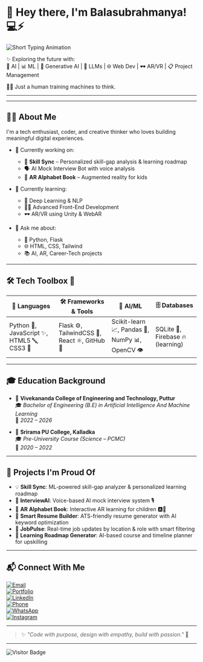 # 👋 Hey there, I'm **Balasubrahmanya**! 💻⚡

![Short Typing Animation](https://media.giphy.com/media/3oEjI6SIIHBdRxXI40/giphy.gif)

✨ Exploring the future with:  
🤖 AI | 📊 ML | 🎨 Generative AI | 🧠 LLMs | 🌐 Web Dev | 🕶️ AR/VR | 📋 Project Management  

🧑‍💻 Just a human training machines to think.

---


---

## 👨‍💻 About Me

I'm a tech enthusiast, coder, and creative thinker who loves building meaningful digital experiences.

- 🔭 Currently working on:  
  - 🚀 **Skill Sync** – Personalized skill-gap analysis & learning roadmap  
  - 🗣️ AI Mock Interview Bot with voice analysis  
  - 📱 **AR Alphabet Book** – Augmented reality for kids

- 🌱 Currently learning:  
  - 🧠 Deep Learning & NLP  
  - 🧑‍🎨 Advanced Front-End Development  
  - 🕶️ AR/VR using Unity & WebAR

- 💬 Ask me about:  
  - 🐍 Python, Flask  
  - 🌐 HTML, CSS, Tailwind  
  - 📚 AI, AR, Career-Tech projects

---

## 🛠️ Tech Toolbox 🔧

| 🚀 Languages                  | 🛠️ Frameworks & Tools                | 🧠 AI/ML                           | 🗄️ Databases                   |
|------------------------------|------------------------------------|----------------------------------|-------------------------------|
| Python 🐍, JavaScript ✨, HTML5 🔤, CSS3 🎨 | Flask ⚙️, TailwindCSS 💅, React ⚛️, GitHub 🐙 | Scikit-learn 📈, Pandas 🐼, NumPy 📊, OpenCV 👁️ | SQLite 📘, Firebase 🔥 (learning) |

---

## 🎓 Education Background

- 🏫 **Vivekananda College of Engineering and Technology, Puttur**  
  🎓 *Bachelor of Engineering (B.E) in Artificial Intelligence And Machine Learning*  
  📅 *2022 – 2026*  

- 🏢 **Srirama PU College, Kalladka**  
  🎓 *Pre-University Course (Science – PCMC)*  
  📅 *2020 – 2022*

---

## 🧠 Projects I'm Proud Of

- 💡 **Skill Sync**: ML-powered skill-gap analyzer & personalized learning roadmap  
- 🧪 **InterviewAI**: Voice-based AI mock interview system 🎙️  
- 🧒 **AR Alphabet Book**: Interactive AR learning for children 🅰️🍎  
- 🧾 **Smart Resume Builder**: ATS-friendly resume generator with AI keyword optimization  
- 🔎 **JobPulse**: Real-time job updates by location & role with smart filtering  
- 🎯 **Learning Roadmap Generator**: AI-based course and timeline planner for upskilling

---

## 📬 Connect With Me

[![Email](https://img.shields.io/badge/Email-balasubrahmanya3002@gmail.com-c14438?style=flat&logo=gmail&logoColor=white)](mailto:balasubrahmanya3002@gmail.com)  
[![Portfolio](https://img.shields.io/badge/Portfolio-bsubba3002.github.io-blue?style=flat&logo=github)](https://bsubba3002.github.io/subrahmanya__-/)  
[![LinkedIn](https://img.shields.io/badge/LinkedIn-Bala_Subrahmanya-0077B5?style=flat&logo=linkedin&logoColor=white)](https://www.linkedin.com/in/bala-subrahmanya-413221257)  
[![Phone](https://img.shields.io/badge/Phone-%2B91_70190_79848-4CAF50?style=flat&logo=whatsapp&logoColor=white)](tel:+917019079848)  
[![WhatsApp](https://img.shields.io/badge/WhatsApp-Chat-green?style=flat&logo=whatsapp&logoColor=white)](https://wa.me/917019079848)  
[![Instagram](https://img.shields.io/badge/Instagram-_2003.subrahmanya_-E1306C?style=flat&logo=instagram&logoColor=white)](https://www.instagram.com/_2003.subrahmanya_/)

---

> ✨ *"Code with purpose, design with empathy, build with passion."* 🚀

---

![Visitor Badge](https://visitor-badge.laobi.icu/badge?page_id=balasubrahmanya.visitor-badge)
